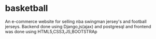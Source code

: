 # basketball
An e-commerce website for selling nba swingman jersey's and football jerseys.
Backend done using Django,js(ajax) and postgresql and frontend was done using HTML5,CSS3,JS,BOOTSTRAp

